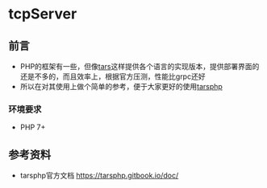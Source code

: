 # tcpServer

## 前言
* PHP的框架有一些，但像[tars](https://github.com/TarsCloud)这样提供各个语言的实现版本，提供部署界面的还是不多的，而且效率上，根据官方压测，性能比grpc还好
* 所以在对其使用上做个简单的参考，便于大家更好的使用[tarsphp](https://github.com/TarsPHP)

### 环境要求
* PHP 7+



## 参考资料
* tarsphp官方文档 https://tarsphp.gitbook.io/doc/
